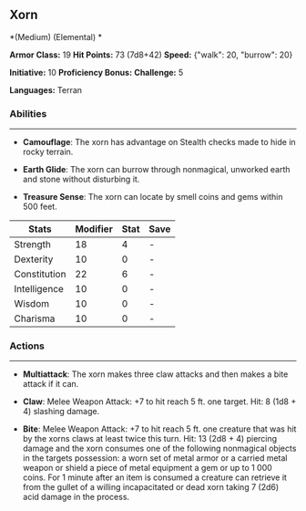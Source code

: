 ## Xorn
*(Medium) (Elemental) *

**Armor Class:** 19
**Hit Points:** 73 (7d8+42)
**Speed:** {"walk": 20, "burrow": 20}

**Initiative:** 10
**Proficiency Bonus:**
**Challenge:** 5

**Languages:** Terran

### Abilities
 --- 
- **Camouflage**: The xorn has advantage on Stealth checks made to hide in rocky terrain.

- **Earth Glide**: The xorn can burrow through nonmagical, unworked earth and stone without disturbing it.

- **Treasure Sense**: The xorn can locate by smell coins and gems within 500 feet.



| Stats | Modifier | Stat | Save
| ---- | ---- | ---- | ---- |
| Strength | 18 | 4 | - |
| Dexterity | 10 | 0 | - |
| Constitution | 22 | 6 | - |
| Intelligence | 10 | 0 | - |
| Wisdom | 10 | 0 | - |
| Charisma | 10 | 0 | - |

### Actions
 --- 
- **Multiattack**: The xorn makes three claw attacks and then makes a bite attack if it can.

- **Claw**: Melee Weapon Attack: +7 to hit  reach 5 ft.  one target. Hit: 8 (1d8 + 4) slashing damage.

- **Bite**: Melee Weapon Attack: +7 to hit  reach 5 ft.  one creature that was hit by the xorns claws at least twice this turn. Hit: 13 (2d8 + 4) piercing damage  and the xorn consumes one of the following nonmagical objects in the targets possession: a worn set of metal armor or a carried metal weapon or shield  a piece of metal equipment  a gem  or up to 1 000 coins. For 1 minute after an item is consumed  a creature can retrieve it from the gullet of a willing  incapacitated  or dead xorn  taking 7 (2d6) acid damage in the process.

